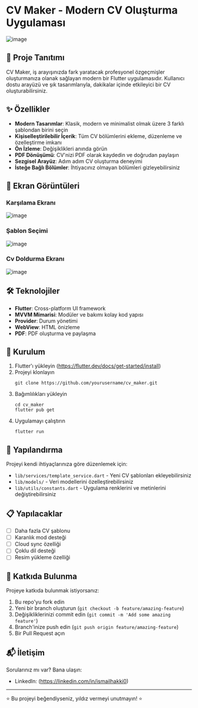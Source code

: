 # CV Maker - Modern CV Oluşturma Uygulaması

![image](https://github.com/user-attachments/assets/d7f2aea4-5621-43d0-a4f8-4243a1fbd7f0)

## 📝 Proje Tanıtımı

CV Maker, iş arayışınızda fark yaratacak profesyonel özgeçmişler oluşturmanıza olanak sağlayan modern bir Flutter uygulamasıdır. Kullanıcı dostu arayüzü ve şık tasarımlarıyla, dakikalar içinde etkileyici bir CV oluşturabilirsiniz.

## ✨ Özellikler

- **Modern Tasarımlar**: Klasik, modern ve minimalist olmak üzere 3 farklı şablondan birini seçin
- **Kişiselleştirilebilir İçerik**: Tüm CV bölümlerini ekleme, düzenleme ve özelleştirme imkanı
- **Ön İzleme**: Değişiklikleri anında görün
- **PDF Dönüşümü**: CV'nizi PDF olarak kaydedin ve doğrudan paylaşın
- **Sezgisel Arayüz**: Adım adım CV oluşturma deneyimi
- **İsteğe Bağlı Bölümler**: İhtiyacınız olmayan bölümleri gizleyebilirsiniz

## 📱 Ekran Görüntüleri

### Karşılama Ekranı
![image](https://github.com/user-attachments/assets/e589af2d-cbd2-428d-bc85-06eba07c3712)

### Şablon Seçimi
![image](https://github.com/user-attachments/assets/416b7466-ae6a-4df2-9272-fb9fd067dfe2)

### Cv Doldurma Ekranı
![image](https://github.com/user-attachments/assets/11b2a595-4da4-4c3c-9a61-fe23d419c0e1)


## 🛠️ Teknolojiler

- **Flutter**: Cross-platform UI framework
- **MVVM Mimarisi**: Modüler ve bakımı kolay kod yapısı
- **Provider**: Durum yönetimi
- **WebView**: HTML önizleme
- **PDF**: PDF oluşturma ve paylaşma

## 🚀 Kurulum

1. Flutter'ı yükleyin (https://flutter.dev/docs/get-started/install)
2. Projeyi klonlayın
   ```
   git clone https://github.com/yourusername/cv_maker.git
   ```
3. Bağımlılıkları yükleyin
   ```
   cd cv_maker
   flutter pub get
   ```
4. Uygulamayı çalıştırın
   ```
   flutter run
   ```

## 🔧 Yapılandırma

Projeyi kendi ihtiyaçlarınıza göre düzenlemek için:

- `lib/services/template_service.dart` - Yeni CV şablonları ekleyebilirsiniz
- `lib/models/` - Veri modellerini özelleştirebilirsiniz
- `lib/utils/constants.dart` - Uygulama renklerini ve metinlerini değiştirebilirsiniz

## 📋 Yapılacaklar

- [ ] Daha fazla CV şablonu
- [ ] Karanlık mod desteği
- [ ] Cloud sync özelliği
- [ ] Çoklu dil desteği
- [ ] Resim yükleme özelliği

## 🤝 Katkıda Bulunma

Projeye katkıda bulunmak istiyorsanız:
1. Bu repo'yu fork edin
2. Yeni bir branch oluşturun (`git checkout -b feature/amazing-feature`)
3. Değişikliklerinizi commit edin (`git commit -m 'Add some amazing feature'`)
4. Branch'inize push edin (`git push origin feature/amazing-feature`)
5. Bir Pull Request açın



## 📬 İletişim

Sorularınız mı var? Bana ulaşın:

- LinkedIn: (https://linkedin.com/in/ismailhakki0)

---

⭐ Bu projeyi beğendiyseniz, yıldız vermeyi unutmayın! ⭐
